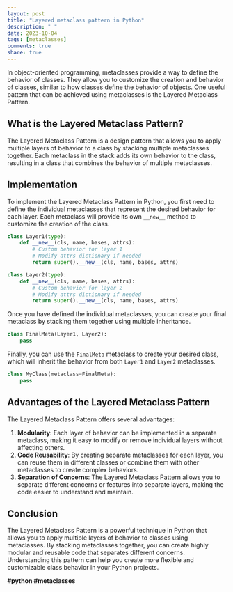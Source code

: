 ```yaml
---
layout: post
title: "Layered metaclass pattern in Python"
description: " "
date: 2023-10-04
tags: [metaclasses]
comments: true
share: true
---
```


In object-oriented programming, metaclasses provide a way to define the behavior of classes. They allow you to customize the creation and behavior of classes, similar to how classes define the behavior of objects. One useful pattern that can be achieved using metaclasses is the Layered Metaclass Pattern.

## What is the Layered Metaclass Pattern?

The Layered Metaclass Pattern is a design pattern that allows you to apply multiple layers of behavior to a class by stacking multiple metaclasses together. Each metaclass in the stack adds its own behavior to the class, resulting in a class that combines the behavior of multiple metaclasses.

## Implementation

To implement the Layered Metaclass Pattern in Python, you first need to define the individual metaclasses that represent the desired behavior for each layer. Each metaclass will provide its own `__new__` method to customize the creation of the class.

```python
class Layer1(type):
    def __new__(cls, name, bases, attrs):
        # Custom behavior for layer 1
        # Modify attrs dictionary if needed
        return super().__new__(cls, name, bases, attrs)

class Layer2(type):
    def __new__(cls, name, bases, attrs):
        # Custom behavior for layer 2
        # Modify attrs dictionary if needed
        return super().__new__(cls, name, bases, attrs)
```

Once you have defined the individual metaclasses, you can create your final metaclass by stacking them together using multiple inheritance.

```python
class FinalMeta(Layer1, Layer2):
    pass
```

Finally, you can use the `FinalMeta` metaclass to create your desired class, which will inherit the behavior from both `Layer1` and `Layer2` metaclasses.

```python
class MyClass(metaclass=FinalMeta):
    pass
```

## Advantages of the Layered Metaclass Pattern

The Layered Metaclass Pattern offers several advantages:

1. **Modularity**: Each layer of behavior can be implemented in a separate metaclass, making it easy to modify or remove individual layers without affecting others.
2. **Code Reusability**: By creating separate metaclasses for each layer, you can reuse them in different classes or combine them with other metaclasses to create complex behaviors.
3. **Separation of Concerns**: The Layered Metaclass Pattern allows you to separate different concerns or features into separate layers, making the code easier to understand and maintain.

## Conclusion

The Layered Metaclass Pattern is a powerful technique in Python that allows you to apply multiple layers of behavior to classes using metaclasses. By stacking metaclasses together, you can create highly modular and reusable code that separates different concerns. Understanding this pattern can help you create more flexible and customizable class behavior in your Python projects.

**#python #metaclasses**